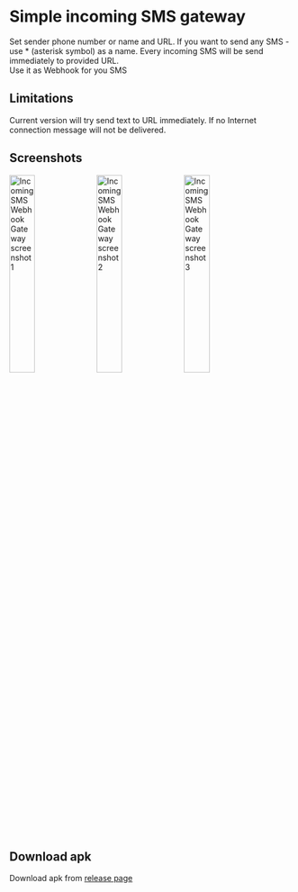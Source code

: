 # Simple incoming SMS gateway  
Set sender phone number or name and URL. If you want to send any SMS - use * (asterisk symbol) as a name.
Every incoming SMS will be send immediately to provided URL.  
Use it as Webhook for you SMS  

## Limitations
Current version will try send text to URL immediately. If no Internet connection message will not be delivered.

## Screenshots
<img alt="Incoming SMS Webhook Gateway screenshot 1" src="https://raw.githubusercontent.com/bogkonstantin/android_income_sms_gateway_webhook/master/screenshots/1.jpg" width="30%"/> <img alt="Incoming SMS Webhook Gateway screenshot 2" src="https://raw.githubusercontent.com/bogkonstantin/android_income_sms_gateway_webhook/master/screenshots/2.jpg" width="30%"/> <img alt="Incoming SMS Webhook Gateway screenshot 3" src="https://raw.githubusercontent.com/bogkonstantin/android_income_sms_gateway_webhook/master/screenshots/3.jpg" width="30%"/>

## Download apk
Download apk from [release page](https://github.com/bogkonstantin/android_income_sms_gateway_webhook/releases)
